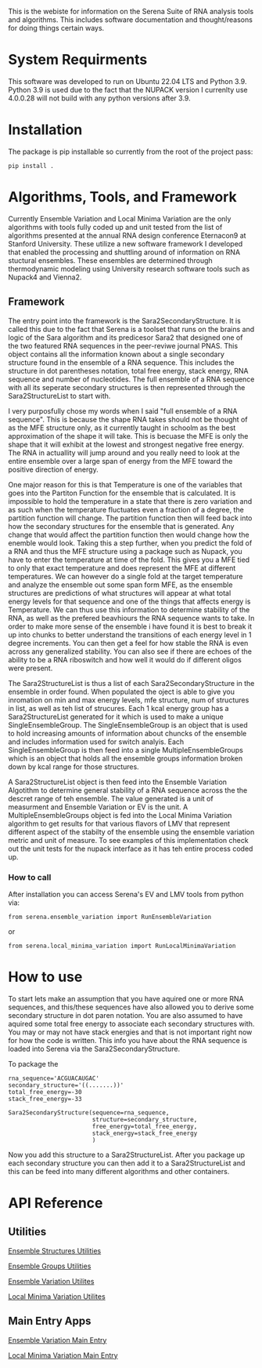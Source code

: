 This is the webiste for information on the Serena Suite of RNA analysis tools and algorithms. This includes software documentation and thought/reasons for doing things certain ways.

# System Requirments
This software was developed to run on Ubuntu 22.04 LTS and Python 3.9. Python 3.9 is used due to the fact that the NUPACK version I currenlty use 4.0.0.28 will not build with any python versions after 3.9. 

# Installation 
The package is pip installable so currently from the root of the project pass:

    pip install .

# Algorithms, Tools, and Framework

Currently Ensemble Variation and Local Minima Variation are the only algorithms with tools fully coded up and unit tested from the list of algorithms presented at the annual RNA design conference Eternacon9 at Stanford University. These utilize a new software framework I developed that enabled the processing and shuttling around of information on RNA stuctural ensembles. These ensembles are determined through thermodynamic modeling using University research software tools such as Nupack4 and Vienna2. 

## Framework
The entry point into the framework is the Sara2SecondaryStructure. It is called this due to the fact that Serena is a toolset that runs on the brains and logic of the Sara algorithm and its predicesor Sara2 that designed one of the two featured RNA sequences in the peer-reviwe journal PNAS. This object contains all the information known about a single secondary structure found in the ensemble of a RNA sequence. This includes the structure in dot parentheses notation, total free energy, stack energy, RNA sequence and number of nucleotides. The full ensemble of a RNA sequence with all its seperate secondary structures is then represented through the Sara2StructureList to start with.

I very purposfully chose my words when I said "full ensemble of a RNA sequence". This is because the shape RNA takes should not be thought of as the MFE structure only, as it currently taught in schoolm as the best approximation of the shape it will take. This is becuase the MFE is only the shape that it will exhibit at the lowest and strongest negative free energy. The RNA in actuallity will jump around and you really need to look at the entire ensemble over a large span of energy from the MFE toward the positive direction of energy. 

One major reason for this is that Temperature is one of the variables that goes into the Partiton Function for the ensemble that is calculated. It is impossible to hold the temperature in a state that there is zero variation and as such when the temperature fluctuates even a fraction of a degree, the partition function will change. The partition function then will feed back into how the secondary structures for the ensemble that is generated. Any change that would affect the partition function then would change how the enemble would look. Taking this a step further, when you predict the fold of a RNA and thus the MFE structure using a package such as Nupack, you have to enter the temperature at time of the fold. This gives you a MFE tied to only that exact temperature and does represent the MFE at different temperatures. We can however do a single fold at the target temperature and analyze the ensemble out some span form MFE, as the ensemble structures are predictions of what structures will appear at what total energy levels for that sequence and one of the things that affects energy is Temperature. We can thus use this information to determine stability of the RNA, as well as the prefered beavhiours the RNA sequence wants to take. In order to make more sense of the ensemble i have found it is best to break it up into chunks to better understand the transitions of each energy level in 1 degree increments. You can then get a feel for how stable the RNA is even across any generalized stability. You can also see if there are echoes of the ability to be a RNA riboswitch and how well it would do if different oligos were present.

The Sara2StructureList is thus a list of each Sara2SecondaryStructure in the ensemble in order found. When populated the oject is able to give you inromation on min and max energy levels, mfe structure, num of structures in list, as well as teh list of strucures. Each 1 kcal energy group has a Sara2StructureList generated for it which is used to make a unique SingleEnsembleGroup. The SingleEnsembleGroup is an object that is used to hold increasing amounts of information about chuncks of the ensemble and includes information used for switch analyis. Each SingleEnsembleGroup is then feed into a single MultipleEnsembleGroups which is an object that holds all the ensemble groups information broken down by kcal range for those structures.

A Sara2StructureList object is then feed into the Ensemble Variation Algotithm to determine general stability of a RNA sequence across the the descret range of teh ensemble. The value generated is a unit of measurment and Ensemble Variation or EV is the unit. A MultipleEnsembleGroups object is fed into the Local Minima Variation algorithm to get results for that various flavors of LMV that represent different aspect of the stabilty of the ensemble using the ensemble variation metric and unit of measure. To see examples of this implementation check out the unit tests for the nupack interface as it has teh entire process coded up.

### How to call
After installation you can access Serena's EV and LMV tools from python via:

    from serena.ensemble_variation import RunEnsembleVariation

or

    from serena.local_minima_variation import RunLocalMinimaVariation

# How to use

To start lets make an assumption that you have aquired one or more RNA sequences, and this/these
sequences have also allowed you to derive some secondary structure in dot paren notation. You are also assumed to have aquired some total free energy to associate each secondary structures with. You may or may not have stack energies and that is not important right now for how the code is written. This info you have about the RNA sequence is loaded into Serena via the Sara2SecondaryStructure. 

To package the 

    rna_sequence='ACGUACAUGAC'
    secondary_structure='((.......))'
    total_free_energy=-30
    stack_free_energy=-33

    Sara2SecondaryStructure(sequence=rna_sequence,
                            structure=secondary_structure,
                            free_energy=total_free_energy,
                            stack_energy=stack_free_energy
                            )

Now you add this structure to a Sara2StructureList. After you package up each secondary structure you
can then add it to a Sara2StructureList and this can be feed into many different algorithms and other containers.


# API Reference

## Utilities
[Ensemble Structures Utilities](/docs/src/serena/utilities/ensemble_structures.html)

[Ensemble Groups Utilities](/docs/src/serena/utilities/ensemble_groups.html)

[Ensemble Variation Utilites](/docs/src/serena/utilities/ensemble_variation.html)

[Local Minima Variation Utilites](/docs/src/serena/utilities/local_minima_variation.html)


## Main Entry Apps

[Ensemble Variation Main Entry](/docs/src/serena/ensemble_variation.html)

[Local Minima Variation Main Entry](/docs/src/serena/local_minima_variation.html)




